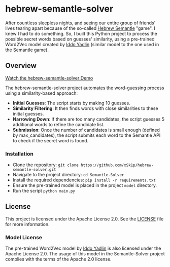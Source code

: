 # hebrew-semantle-solver

After countless sleepless nights, and seeing our entire group of friends' lives tearing apart because of the so-called [Hebrew Semantle](https://semantle.ishefi.com/) "game". I knew I had to do something. So, I built this Python project to process the possible secret words based on guesses' similarity, using a pre-trained Word2Vec model created by [Iddo Yadlin](https://github.com/Iddoyadlin/hebrew-w2v) (similar model to the one used in the Semantle game).

## Overview

[Watch the hebrew-semantle-solver Demo](./video/Semantle_10242024.mp4)

The hebrew-semantle-solver project automates the word-guessing process using a similarity-based approach:

- **Initial Guesses**: The script starts by making 10 guesses.
- **Similarity Filtering**: It then finds words with close similarities to these initial guesses.
- **Narrowing Down**: If there are too many candidates, the script guesses 5 additional words to refine the candidate list.
- **Submission**: Once the number of candidates is small enough (defined by max_candidates), the script submits each word to the Semantle API to check if the secret word is found.

### Installation
 - Clone the repository: `git clone https://github.com/xSk1p/hebrew-semantle-solver.git`
 - Navigate to the project directory: `cd Semantle-Solver`
 - Install the required dependencies: `pip install -r requirements.txt`
 - Ensure the pre-trained model is placed in the project `model` directory.
 - Run the script `python main.py`

## License

This project is licensed under the Apache License 2.0. See the [LICENSE](LICENSE) file for more information.

### Model License
The pre-trained Word2Vec model by [Iddo Yadlin](https://github.com/Iddoyadlin/hebrew-w2v) is also licensed under the Apache License 2.0. The usage of this model in the Semantle-Solver project complies with the terms of the Apache 2.0 license.
